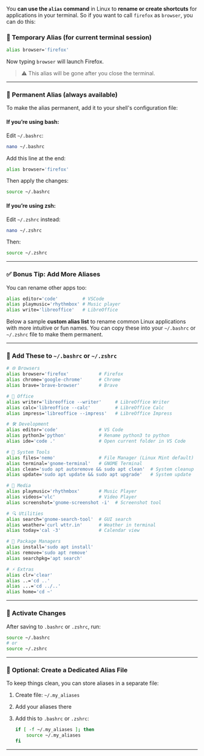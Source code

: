You **can use the `alias` command** in Linux to **rename or create shortcuts** for applications in your terminal. So if you want to call `firefox` as `browser`, you can do this:

### 🔧 Temporary Alias (for current terminal session)

```bash
alias browser='firefox'
```

Now typing `browser` will launch Firefox.

> ⚠️ This alias will be gone after you close the terminal.

---

### 🧠 Permanent Alias (always available)

To make the alias permanent, add it to your shell's configuration file:

#### If you’re using **bash**:

Edit `~/.bashrc`:

```bash
nano ~/.bashrc
```

Add this line at the end:

```bash
alias browser='firefox'
```

Then apply the changes:

```bash
source ~/.bashrc
```

#### If you’re using **zsh**:

Edit `~/.zshrc` instead:

```bash
nano ~/.zshrc
```

Then:

```bash
source ~/.zshrc
```

---

### ✅ Bonus Tip: Add More Aliases

You can rename other apps too:

```bash
alias editor='code'         # VSCode
alias playmusic='rhythmbox' # Music player
alias write='libreoffice'   # LibreOffice
```
Below a sample **custom alias list** to rename common Linux applications with more intuitive or fun names. You can copy these into your `~/.bashrc` or `~/.zshrc` file to make them permanent.

---

### 🔖 Add These to `~/.bashrc` or `~/.zshrc`

```bash
# 🌐 Browsers
alias browser='firefox'           # Firefox
alias chrome='google-chrome'      # Chrome
alias brave='brave-browser'       # Brave

# 📄 Office
alias writer='libreoffice --writer'     # LibreOffice Writer
alias calc='libreoffice --calc'         # LibreOffice Calc
alias impress='libreoffice --impress'   # LibreOffice Impress

# 🛠️ Development
alias editor='code'               # VS Code
alias python3='python'            # Rename python3 to python
alias ide='code .'                # Open current folder in VS Code

# 🧰 System Tools
alias files='nemo'                # File Manager (Linux Mint default)
alias terminal='gnome-terminal'   # GNOME Terminal
alias clean='sudo apt autoremove && sudo apt clean'  # System cleanup
alias update='sudo apt update && sudo apt upgrade'   # System update

# 🎵 Media
alias playmusic='rhythmbox'       # Music Player
alias videos='vlc'                # Video Player
alias screenshot='gnome-screenshot -i'  # Screenshot tool

# 🔍 Utilities
alias search='gnome-search-tool'  # GUI search
alias weather='curl wttr.in'      # Weather in terminal
alias today='cal -3'              # Calendar view

# 💾 Package Managers
alias install='sudo apt install'  
alias remove='sudo apt remove'
alias searchpkg='apt search'

# ⚡ Extras
alias clr='clear'
alias ..='cd ..'
alias ...='cd ../..'
alias home='cd ~'
```

---

### 🧪 Activate Changes

After saving to `.bashrc` or `.zshrc`, run:

```bash
source ~/.bashrc
# or
source ~/.zshrc
```

---

### 📝 Optional: Create a Dedicated Alias File

To keep things clean, you can store aliases in a separate file:

1. Create file: `~/.my_aliases`
2. Add your aliases there
3. Add this to `.bashrc` or `.zshrc`:

   ```bash
   if [ -f ~/.my_aliases ]; then
       source ~/.my_aliases
   fi
   ```

---



